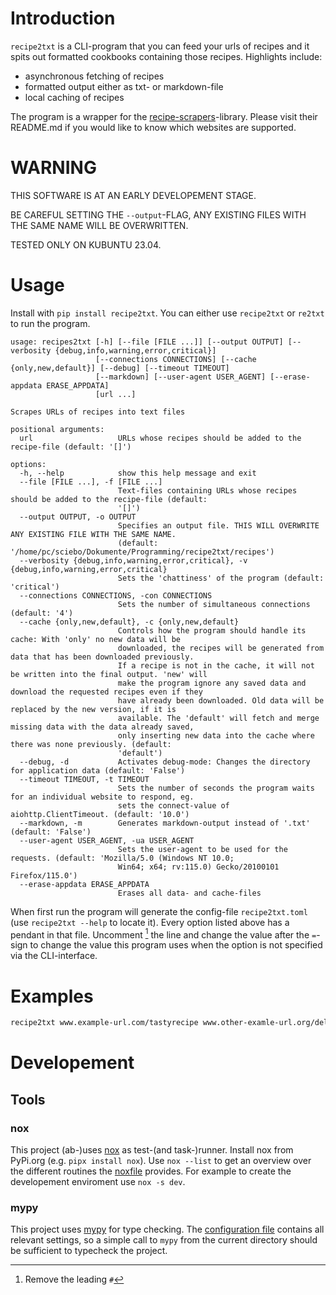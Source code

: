 # Introduction

`recipe2txt` is a CLI-program that you can feed your urls of recipes and it spits out formatted cookbooks containing those recipes. Highlights include:

* asynchronous fetching of recipes
* formatted output either as txt- or markdown-file
* local caching of recipes

The program is a wrapper for the [recipe-scrapers](https://github.com/hhursev/recipe-scrapers)-library. Please visit their README.md if you would like to know which websites are supported.

# WARNING

THIS SOFTWARE IS AT AN EARLY DEVELOPEMENT STAGE.

BE CAREFUL SETTING THE `--output`-FLAG, ANY EXISTING FILES WITH THE SAME NAME WILL BE OVERWRITTEN.

TESTED ONLY ON KUBUNTU 23.04.

# Usage

Install with `pip install recipe2txt`. You can either use `recipe2txt` or `re2txt` to run the program.

```
usage: recipes2txt [-h] [--file [FILE ...]] [--output OUTPUT] [--verbosity {debug,info,warning,error,critical}]
                   [--connections CONNECTIONS] [--cache {only,new,default}] [--debug] [--timeout TIMEOUT]
                   [--markdown] [--user-agent USER_AGENT] [--erase-appdata ERASE_APPDATA]
                   [url ...]

Scrapes URLs of recipes into text files

positional arguments:
  url                   URLs whose recipes should be added to the recipe-file (default: '[]')

options:
  -h, --help            show this help message and exit
  --file [FILE ...], -f [FILE ...]
                        Text-files containing URLs whose recipes should be added to the recipe-file (default:
                        '[]')
  --output OUTPUT, -o OUTPUT
                        Specifies an output file. THIS WILL OVERWRITE ANY EXISTING FILE WITH THE SAME NAME.
                        (default: '/home/pc/sciebo/Dokumente/Programming/recipe2txt/recipes')
  --verbosity {debug,info,warning,error,critical}, -v {debug,info,warning,error,critical}
                        Sets the 'chattiness' of the program (default: 'critical')
  --connections CONNECTIONS, -con CONNECTIONS
                        Sets the number of simultaneous connections (default: '4')
  --cache {only,new,default}, -c {only,new,default}
                        Controls how the program should handle its cache: With 'only' no new data will be
                        downloaded, the recipes will be generated from data that has been downloaded previously.
                        If a recipe is not in the cache, it will not be written into the final output. 'new' will
                        make the program ignore any saved data and download the requested recipes even if they
                        have already been downloaded. Old data will be replaced by the new version, if it is
                        available. The 'default' will fetch and merge missing data with the data already saved,
                        only inserting new data into the cache where there was none previously. (default:
                        'default')
  --debug, -d           Activates debug-mode: Changes the directory for application data (default: 'False')
  --timeout TIMEOUT, -t TIMEOUT
                        Sets the number of seconds the program waits for an individual website to respond, eg.
                        sets the connect-value of aiohttp.ClientTimeout. (default: '10.0')
  --markdown, -m        Generates markdown-output instead of '.txt' (default: 'False')
  --user-agent USER_AGENT, -ua USER_AGENT
                        Sets the user-agent to be used for the requests. (default: 'Mozilla/5.0 (Windows NT 10.0;
                        Win64; x64; rv:115.0) Gecko/20100101 Firefox/115.0')
  --erase-appdata ERASE_APPDATA
                        Erases all data- and cache-files
```

When first run the program will generate the config-file `recipe2txt.toml` (use `recipe2txt --help` to locate it).
Every option listed above has a pendant in that file. Uncomment [^1] the line and change the value after the `=`-
sign to change the value this program uses when the option is not specified via the CLI-interface.

[^1]: Remove the leading `#`

# Examples

```bash
recipe2txt www.example-url.com/tastyrecipe www.other-examle-url.org/deliciousmeal -o ~/Documents/great-recipes.txt
```

# Developement

## Tools

### nox

This project (ab-)uses [nox](https://github.com/wntrblm/nox) as test-(and task-)runner. Install nox from PyPi.org (e.g. `pipx install nox`). Use `nox --list` to get an overview over the different routines the [noxfile](noxfile.py) provides. For example to create the developement enviroment use `nox -s dev`.

### mypy

This project uses [mypy](https://github.com/python/mypy) for type checking. The [configuration file](pyproject.toml) contains all relevant settings, so a simple call to `mypy` from the current directory should be sufficient to typecheck the project.

